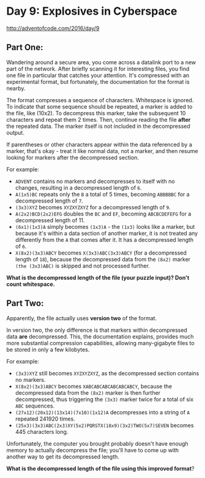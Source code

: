 # Day 9: Explosives in Cyberspace
http://adventofcode.com/2016/day/9

## Part One:
Wandering around a secure area, you come across a datalink port to a new part
of the network. After briefly scanning it for interesting files, you find one
file in particular that catches your attention. It's compressed with an
experimental format, but fortunately, the documentation for the format is
nearby.

The format compresses a sequence of characters. Whitespace is ignored. To
indicate that some sequence should be repeated, a marker is added to the file,
like (10x2). To decompress this marker, take the subsequent 10 characters and
repeat them 2 times. Then, continue reading the file **after** the repeated
data. The marker itself is not included in the decompressed output.

If parentheses or other characters appear within the data referenced by a
marker, that's okay - treat it like normal data, not a marker, and then resume
looking for markers after the decompressed section.

For example:

- `ADVENT` contains no markers and decompresses to itself with no changes,
  resulting in a decompressed length of `6`.
- `A(1x5)BC` repeats only the `B` a total of 5 times, becoming `ABBBBBC` for a
  decompressed length of `7`.
- `(3x3)XYZ` becomes `XYZXYZXYZ` for a decompressed length of `9`.
- `A(2x2)BCD(2x2)EFG` doubles the `BC` and `EF`, becoming `ABCBCDEFEFG` for a
  decompressed length of 11.
- `(6x1)(1x3)A` simply becomes `(1x3)A` - the `(1x3)` looks like a marker, but
  because it's within a data section of another marker, it is not treated any
  differently from the `A` that comes after it. It has a decompressed length
  of `6`.
- `X(8x2)(3x3)ABCY` becomes `X(3x3)ABC(3x3)ABCY` (for a decompressed length of
  `18`), because the decompressed data from the `(8x2)` marker `(the
  (3x3)ABC)` is skipped and not processed further.

**What is the decompressed length of the file (your puzzle input)? Don't count
whitespace.**

## Part Two:

Apparently, the file actually uses **version two** of the format.

In version two, the only difference is that markers within decompressed data
**are** decompressed. This, the documentation explains, provides much more
substantial compression capabilities, allowing many-gigabyte files to be
stored in only a few kilobytes.

For example:

- `(3x3)XYZ` still becomes `XYZXYZXYZ`, as the decompressed section contains
  no markers.
- `X(8x2)(3x3)ABCY` becomes `XABCABCABCABCABCABCY`, because the decompressed
  data from the `(8x2)` marker is then further decompressed, thus triggering
  the `(3x3)` marker twice for a total of six `ABC` sequences.
- `(27x12)(20x12)(13x14)(7x10)(1x12)A` decompresses into a string of `A`
  repeated 241920 times.
- `(25x3)(3x3)ABC(2x3)XY(5x2)PQRSTX(18x9)(3x2)TWO(5x7)SEVEN` becomes 445
  characters long.

Unfortunately, the computer you brought probably doesn't have enough memory to
actually decompress the file; you'll have to come up with another way to get
its decompressed length.

**What is the decompressed length of the file using this improved format**?